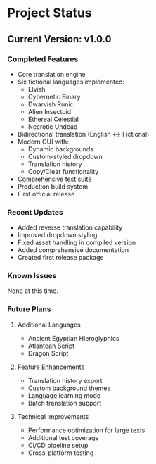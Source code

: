 # Project Status

## Current Version: v1.0.0

### Completed Features
- Core translation engine
- Six fictional languages implemented:
  - Elvish
  - Cybernetic Binary
  - Dwarvish Runic
  - Alien Insectoid
  - Ethereal Celestial
  - Necrotic Undead
- Bidirectional translation (English ↔ Fictional)
- Modern GUI with:
  - Dynamic backgrounds
  - Custom-styled dropdown
  - Translation history
  - Copy/Clear functionality
- Comprehensive test suite
- Production build system
- First official release

### Recent Updates
- Added reverse translation capability
- Improved dropdown styling
- Fixed asset handling in compiled version
- Added comprehensive documentation
- Created first release package

### Known Issues
None at this time.

### Future Plans
1. Additional Languages
   - Ancient Egyptian Hieroglyphics
   - Atlantean Script
   - Dragon Script

2. Feature Enhancements
   - Translation history export
   - Custom background themes
   - Language learning mode
   - Batch translation support

3. Technical Improvements
   - Performance optimization for large texts
   - Additional test coverage
   - CI/CD pipeline setup
   - Cross-platform testing 
